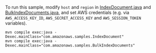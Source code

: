 To run this sample, modify `host` and `region` in [IndexDocument.java](src/main/java/com/amazonaws/samples/IndexDocument.java) and [BulkIndexDocuments.java](src/main/java/com/amazonaws/samples/BulkIndexDocuments.java), and set AWS credentials (e.g. via `AWS_ACCESS_KEY_ID`, `AWS_SECRET_ACCESS_KEY` and `AWS_SESSION_TOKEN` variables).

```
mvn compile exec:java -Dexec.mainClass="com.amazonaws.samples.IndexDocument"
mvn compile exec:java -Dexec.mainClass="com.amazonaws.samples.BulkIndexDocuments"
```
